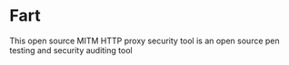 # Fart
This open source MITM HTTP proxy security tool is an open source pen testing and security auditing tool
